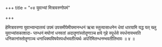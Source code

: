 +++
title = "०४ युवाभ्यां मित्रावरुणोपमं"

+++

हेमित्रावरुणा युवाभ्यान्दातव्यं उपमं उपसमीपेमीयमानन्धनं ऋचा स्तुत्यासाधनेन धेयां धारयामि यद्ध यत् ख्लु युवाभ्यांसकाशादा- प्तन्धनं मघोनां धनवतां अदातॄणांस्तोतॄणाञ्च क्षये गृहे स्पूर्धसे स्पर्धनायभवति धनिकानांस्तोतॄणाञ्च धनाधिक्यविषयेस्पर्धाभवतीत्यर्थः अपरिमितन्धनम्भवतीतिभावः ॥ ४ ॥